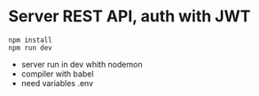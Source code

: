 # Server REST API, auth with JWT

```
npm install
npm run dev

```

- server run in dev whith nodemon
- compiler with babel
- need variables .env 
